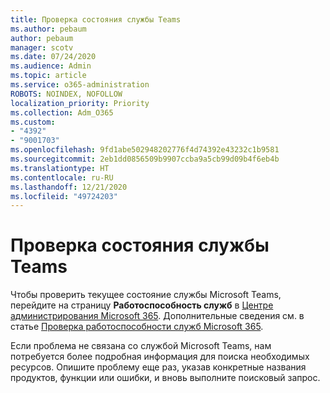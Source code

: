 ```yaml
---
title: Проверка состояния службы Teams
ms.author: pebaum
author: pebaum
manager: scotv
ms.date: 07/24/2020
ms.audience: Admin
ms.topic: article
ms.service: o365-administration
ROBOTS: NOINDEX, NOFOLLOW
localization_priority: Priority
ms.collection: Adm_O365
ms.custom:
- "4392"
- "9001703"
ms.openlocfilehash: 9fd1abe502948202776f4d74392e43232c1b9581
ms.sourcegitcommit: 2eb1dd0856509b9907ccba9a5cb99d09b4f6eb4b
ms.translationtype: HT
ms.contentlocale: ru-RU
ms.lasthandoff: 12/21/2020
ms.locfileid: "49724203"
---
```

# <a name="check-teams-service-status"></a>Проверка состояния службы Teams

Чтобы проверить текущее состояние службы Microsoft Teams, перейдите на страницу **Работоспособность служб** в [Центре администрирования Microsoft 365](https://go.microsoft.com/fwlink/p/?linkid=2024339). Дополнительные сведения см. в статье [Проверка работоспособности служб Microsoft 365](https://docs.microsoft.com/office365/enterprise/view-service-health).

Если проблема не связана со службой Microsoft Teams, нам потребуется более подробная информация для поиска необходимых ресурсов. Опишите проблему еще раз, указав конкретные названия продуктов, функции или ошибки, и вновь выполните поисковый запрос.
